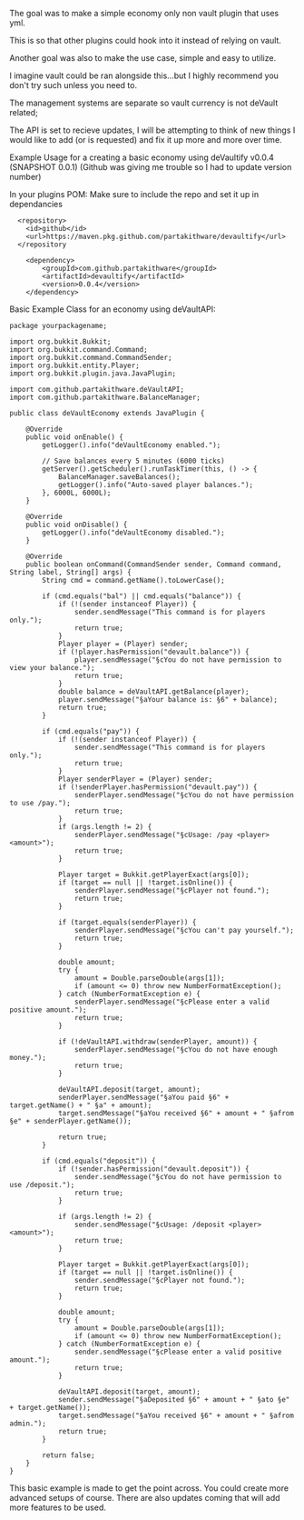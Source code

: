 The goal was to make a simple economy only non vault plugin that uses yml. 

This is so that other plugins could hook into it instead of relying on vault.

Another goal was also to make the use case, simple and easy to utilize.

I imagine vault could be ran alongside this...but I highly recommend you don't try such unless you need to. 

The management systems are separate so vault currency is not deVault related;

The API is set to recieve updates, I will be attempting to think of new things I would like to add (or is requested) and fix it up more and more over time.

Example Usage for a creating a basic economy using deVaultify v0.0.4 (SNAPSHOT 0.0.1) (Github was giving me trouble so I had to update version number)


In your plugins POM:
Make sure to include the repo and set it up in dependancies
```
  <repository>
    <id>github</id>
    <url>https://maven.pkg.github.com/partakithware/devaultify</url>
  </repository
```
```
    <dependency>
        <groupId>com.github.partakithware</groupId>
        <artifactId>devaultify</artifactId>
        <version>0.0.4</version>
    </dependency>
```

Basic Example Class for an economy using deVaultAPI:

```
package yourpackagename;

import org.bukkit.Bukkit;
import org.bukkit.command.Command;
import org.bukkit.command.CommandSender;
import org.bukkit.entity.Player;
import org.bukkit.plugin.java.JavaPlugin;

import com.github.partakithware.deVaultAPI;
import com.github.partakithware.BalanceManager;

public class deVaultEconomy extends JavaPlugin {

    @Override
    public void onEnable() {
        getLogger().info("deVaultEconomy enabled.");
        
        // Save balances every 5 minutes (6000 ticks)
        getServer().getScheduler().runTaskTimer(this, () -> {
            BalanceManager.saveBalances();
            getLogger().info("Auto-saved player balances.");
        }, 6000L, 6000L);
    }

    @Override
    public void onDisable() {
        getLogger().info("deVaultEconomy disabled.");
    }

    @Override
    public boolean onCommand(CommandSender sender, Command command, String label, String[] args) {
        String cmd = command.getName().toLowerCase();

        if (cmd.equals("bal") || cmd.equals("balance")) {
            if (!(sender instanceof Player)) {
                sender.sendMessage("This command is for players only.");
                return true;
            }
            Player player = (Player) sender;
            if (!player.hasPermission("devault.balance")) {
                player.sendMessage("§cYou do not have permission to view your balance.");
                return true;
            }
            double balance = deVaultAPI.getBalance(player);
            player.sendMessage("§aYour balance is: §6" + balance);
            return true;
        }

        if (cmd.equals("pay")) {
            if (!(sender instanceof Player)) {
                sender.sendMessage("This command is for players only.");
                return true;
            }
            Player senderPlayer = (Player) sender;
            if (!senderPlayer.hasPermission("devault.pay")) {
                senderPlayer.sendMessage("§cYou do not have permission to use /pay.");
                return true;
            }
            if (args.length != 2) {
                senderPlayer.sendMessage("§cUsage: /pay <player> <amount>");
                return true;
            }

            Player target = Bukkit.getPlayerExact(args[0]);
            if (target == null || !target.isOnline()) {
                senderPlayer.sendMessage("§cPlayer not found.");
                return true;
            }

            if (target.equals(senderPlayer)) {
                senderPlayer.sendMessage("§cYou can't pay yourself.");
                return true;
            }

            double amount;
            try {
                amount = Double.parseDouble(args[1]);
                if (amount <= 0) throw new NumberFormatException();
            } catch (NumberFormatException e) {
                senderPlayer.sendMessage("§cPlease enter a valid positive amount.");
                return true;
            }

            if (!deVaultAPI.withdraw(senderPlayer, amount)) {
                senderPlayer.sendMessage("§cYou do not have enough money.");
                return true;
            }

            deVaultAPI.deposit(target, amount);
            senderPlayer.sendMessage("§aYou paid §6" + target.getName() + " §a" + amount);
            target.sendMessage("§aYou received §6" + amount + " §afrom §e" + senderPlayer.getName());
            
            return true;
        }

        if (cmd.equals("deposit")) {
            if (!sender.hasPermission("devault.deposit")) {
                sender.sendMessage("§cYou do not have permission to use /deposit.");
                return true;
            }

            if (args.length != 2) {
                sender.sendMessage("§cUsage: /deposit <player> <amount>");
                return true;
            }

            Player target = Bukkit.getPlayerExact(args[0]);
            if (target == null || !target.isOnline()) {
                sender.sendMessage("§cPlayer not found.");
                return true;
            }

            double amount;
            try {
                amount = Double.parseDouble(args[1]);
                if (amount <= 0) throw new NumberFormatException();
            } catch (NumberFormatException e) {
                sender.sendMessage("§cPlease enter a valid positive amount.");
                return true;
            }

            deVaultAPI.deposit(target, amount);
            sender.sendMessage("§aDeposited §6" + amount + " §ato §e" + target.getName());
            target.sendMessage("§aYou received §6" + amount + " §afrom admin.");
            return true;
        }

        return false;
    }
}
```

This basic example is made to get the point across. You could create more advanced setups of course. There are also updates coming that will add more features to be used.
